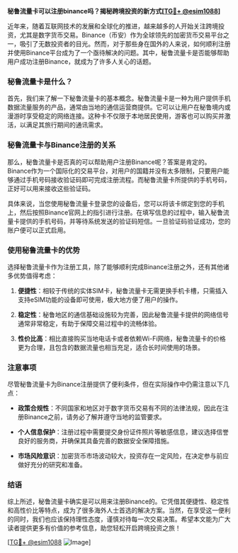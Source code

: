 **秘鲁流量卡可以注册binance吗？揭秘跨境投资的新方式[[TG💪+ @esim1088](https://t.me/s/esim1088)]**

近年来，随着互联网技术的发展和全球化的推进，越来越多的人开始关注跨境投资，尤其是数字货币交易。Binance（币安）作为全球领先的加密货币交易平台之一，吸引了无数投资者的目光。然而，对于那些身在国外的人来说，如何顺利注册并使用Binance平台成为了一个亟待解决的问题。其中，秘鲁流量卡是否能够帮助用户成功注册Binance，就成为了许多人关心的话题。

### 秘鲁流量卡是什么？

首先，我们来了解一下秘鲁流量卡的基本概念。秘鲁流量卡是一种为用户提供手机数据流量服务的产品，通常由当地的通信运营商提供。它可以让用户在秘鲁境内或漫游时享受稳定的网络连接。这种卡不仅限于本地居民使用，游客也可以购买并激活，以满足其旅行期间的通讯需求。

### 秘鲁流量卡与Binance注册的关系

那么，秘鲁流量卡是否真的可以帮助用户注册Binance呢？答案是肯定的。Binance作为一个国际化的交易平台，对用户的国籍并没有太多限制，只要用户能够通过手机号码接收验证码即可完成注册流程。而秘鲁流量卡所提供的手机号码，正好可以用来接收这些验证码。

具体来说，当您使用秘鲁流量卡登录您的设备后，您可以将该卡绑定到您的手机上，然后按照Binance官网上的指引进行注册。在填写信息的过程中，输入秘鲁流量卡提供的手机号码，并等待系统发送的验证码短信。一旦验证码验证成功，您的账户便可以正式启用。

### 使用秘鲁流量卡的优势

选择秘鲁流量卡作为注册工具，除了能够顺利完成Binance注册之外，还有其他诸多优势值得考虑：

1. **便捷性**：相较于传统的实体SIM卡，秘鲁流量卡无需更换手机卡槽，只需插入支持eSIM功能的设备即可使用，极大地方便了用户的操作。
   
2. **稳定性**：秘鲁地区的通信基础设施较为完善，因此秘鲁流量卡提供的网络信号通常非常稳定，有助于保障交易过程中的流畅体验。

3. **性价比高**：相比直接购买当地电话卡或者依赖Wi-Fi网络，秘鲁流量卡的价格更为合理，且包含的数据流量也相当充足，适合长时间使用的场景。

### 注意事项

尽管秘鲁流量卡为Binance注册提供了便利条件，但在实际操作中仍需注意以下几点：

- **政策合规性**：不同国家和地区对于数字货币交易有不同的法律法规，因此在注册Binance之前，请务必了解并遵守当地的监管要求。
  
- **个人信息保护**：注册过程中需要提交身份证件照片等敏感信息，建议选择信誉良好的服务商，并确保其具备完善的数据安全保障措施。

- **市场风险意识**：加密货币市场波动较大，投资存在一定风险，在决定参与前应做好充分的研究和准备。

### 结语

综上所述，秘鲁流量卡确实是可以用来注册Binance的。它凭借其便捷性、稳定性和高性价比等特点，成为了很多海外人士首选的解决方案。当然，在享受这一便利的同时，我们也应该保持理性态度，谨慎对待每一次交易决策。希望本文能为广大读者提供更多有价值的参考信息，助您轻松开启跨境投资之旅！

[[TG💪+ @esim1088](https://t.me/s/esim1088) ![Image](https://i.postimg.cc/4NQfJmqS/Snipaste-2025-05-13-00-14-12.png)]